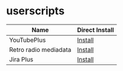 # userscripts

| Name | Direct Install |
|---|---|
| YouTubePlus | [Install](https://github.com/henczi/userscripts/raw/master/youtube-plus.user.js) |
| Retro radio mediadata | [Install](https://github.com/henczi/userscripts/raw/master/retroradio-mediadata.user.js) |
| Jira Plus | [Install](https://github.com/henczi/userscripts/raw/master/jira-plus.user.js) |

